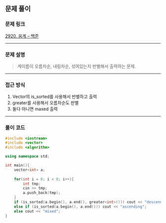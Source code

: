 ##  문제 풀이

###  문제 링크  
[2920. 음계 – 백준](https://www.acmicpc.net/problem/2920)

---

###  문제 설명  
> 계이름이 오름차순, 내림차순, 섞여있는지 반별해서 출력하는 문제.

---

###  접근 방식  
1. Vector의 is_sorted를 사용해서 반별하고 출력
2. greater<int>를 사용해서 오름차순도 판별
3. 둘다 아니면 maxed 출력
---

### 풀이 코드

```cpp
#include <iostream>
#include <vector>
#include <algorithm>

using namespace std;

int main(){
    vector<int> a; 
    
    for(int i = 0; i < 8; i++){
        int tmp;
        cin >> tmp;
        a.push_back(tmp);
    }
    if (is_sorted(a.begin(), a.end(), greater<int>())) cout << "descending";
    else if (is_sorted(a.begin(), a.end())) cout << "ascending";
    else cout << "mixed";
}
```

